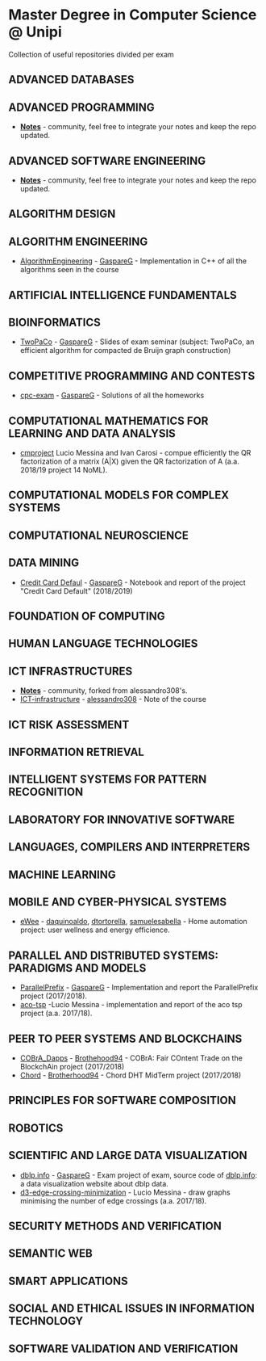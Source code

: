 # Master Degree in Computer Science @ Unipi
Collection of useful repositories divided per exam

ADVANCED DATABASES
-------------------

ADVANCED PROGRAMMING
--------------------
- [**Notes**](https://github.com/md-cs-student-unipi/Advanced-Programming) - community, feel free to integrate your notes and keep the repo updated.

ADVANCED SOFTWARE ENGINEERING
-----------------------------
- [**Notes**](https://github.com/md-cs-student-unipi/Advanced-Software-Engineering) - community, feel free to integrate your notes and keep the repo updated.

ALGORITHM DESIGN
-------------------

ALGORITHM ENGINEERING
-------------------

- [AlgorithmEngineering](https://github.com/GaspareG/AlgorithmEngineering) - [GaspareG](https://github.com/GaspareG) - Implementation in C++ of all the algorithms seen in the course

ARTIFICIAL INTELLIGENCE FUNDAMENTALS
-------------------

BIOINFORMATICS
-------------------

- [TwoPaCo](https://github.com/GaspareG/TwoPaCoPresentation) - [GaspareG](https://github.com/GaspareG) - Slides of exam seminar (subject: TwoPaCo, an efficient algorithm for compacted de Bruijn graph construction)

COMPETITIVE PROGRAMMING AND CONTESTS
-------------------

- [cpc-exam](https://github.com/GaspareG/cpc-exam) - [GaspareG](https://github.com/GaspareG) - Solutions of all the homeworks

COMPUTATIONAL MATHEMATICS FOR LEARNING AND DATA ANALYSIS
-------------------

- [cmproject](https://bitbucket.org/melfnt/cmproject) Lucio Messina and Ivan Carosi - compue efficiently the QR factorization of a matrix (A|X) given the QR factorization of A (a.a. 2018/19 project 14 NoML).

COMPUTATIONAL MODELS FOR COMPLEX SYSTEMS
-------------------

COMPUTATIONAL NEUROSCIENCE
-------------------

DATA MINING
-------------------

- [Credit Card Defaul](https://github.com/GaspareG/DMUniPi) - [GaspareG](https://github.com/GaspareG) - Notebook and report of the project "Credit Card Default" (2018/2019)

FOUNDATION OF COMPUTING
-------------------

HUMAN LANGUAGE TECHNOLOGIES
-------------------

ICT INFRASTRUCTURES
-------------------
- [**Notes**](https://github.com/md-cs-student-unipi/ict-infrastructures) - community, forked from alessandro308's.
- [ICT-infrastructure](https://github.com/alessandro308/ICT-infrastructure) - [alessandro308](https://github.com/alessandro308) - Note of the course

ICT RISK ASSESSMENT
-------------------

INFORMATION RETRIEVAL
-------------------

INTELLIGENT SYSTEMS FOR PATTERN RECOGNITION
-------------------

LABORATORY FOR INNOVATIVE SOFTWARE
-------------------

LANGUAGES, COMPILERS AND INTERPRETERS
-------------------

MACHINE LEARNING
-------------------

MOBILE AND CYBER-PHYSICAL SYSTEMS
-------------------
- [eWee](https://github.com/daquinoaldo/eWee) - [daquinoaldo](https://github.com/daquinoaldo), [dtortorella](https://github.com/dtortorella), [samuelesabella](https://github.com/samuelesabella) - Home automation project: user wellness and energy efficience.

PARALLEL AND DISTRIBUTED SYSTEMS: PARADIGMS AND MODELS
-------------------

- [ParallelPrefix](https://github.com/GaspareG/ParallelPrefix) - [GaspareG](https://github.com/GaspareG) - Implementation and report the ParallelPrefix project (2017/2018).
- [aco-tsp](https://bitbucket.org/melfnt/aco-tsp) -Lucio Messina - implementation and report of the aco tsp project (a.a. 2017/18).

PEER TO PEER SYSTEMS AND BLOCKCHAINS
-------------------

- [COBrA_Dapps](https://github.com/Brotherhood94/COBrA_Dapps) - [Brothehood94](https://github.com/Brotherhood94) - COBrA: Fair COntent Trade on the BlockchAin project (2017/2018)
- [Chord](https://github.com/Brotherhood94/Chord) - [Brotherhood94](https://github.com/Brotherhood94) - Chord DHT MidTerm project (2017/2018)

PRINCIPLES FOR SOFTWARE COMPOSITION
-------------------

ROBOTICS
-------------------

SCIENTIFIC AND LARGE DATA VISUALIZATION
-------------------

- [dblp.info](https://github.com/GaspareG/dblp.info) - [GaspareG](https://github.com/GaspareG) - Exam project of exam, source code of [dblp.info](https://dblp.info): a data visualization website about dblp data.
- [d3-edge-crossing-minimization](https://bitbucket.org/melfnt/d3-edge-crossing-minimization) - Lucio Messina - draw graphs minimising the number of edge crossings (a.a. 2017/18).

SECURITY METHODS AND VERIFICATION
-------------------

SEMANTIC WEB
-------------------

SMART APPLICATIONS
-------------------

SOCIAL AND ETHICAL ISSUES IN INFORMATION TECHNOLOGY
-------------------

SOFTWARE VALIDATION AND VERIFICATION
-------------------


